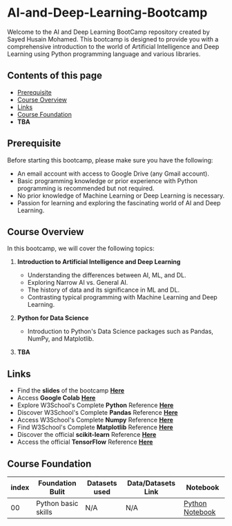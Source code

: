 # AI-and-Deep-Learning-Bootcamp
Welcome to the AI and Deep Learning BootCamp repository created by Sayed Husain Mohamed. This bootcamp is designed to provide you with a comprehensive introduction to the world of Artificial Intelligence and Deep Learning using Python programming language and various libraries.


## Contents of this page
- [Prerequisite](https://github.com/Sayed-Husain/AI-and-Deep-Learning-Bootcamp/tree/main#prerequisite)
- [Course Overview](https://github.com/Sayed-Husain/AI-and-Deep-Learning-Bootcamp#course-overview)
- [Links](https://github.com/Sayed-Husain/AI-and-Deep-Learning-Bootcamp/tree/main#links)
- [Course Foundation](https://github.com/Sayed-Husain/AI-and-Deep-Learning-Bootcamp/tree/main#course-foundation)
- **TBA**


## Prerequisite
Before starting this bootcamp, please make sure you have the following:

- An email account with access to Google Drive (any Gmail account).
- Basic programming knowledge or prior experience with Python programming is recommended but not required.
- No prior knowledge of Machine Learning or Deep Learning is necessary.
- Passion for learning and exploring the fascinating world of AI and Deep Learning.

## Course Overview
In this bootcamp, we will cover the following topics:

1. **Introduction to Artificial Intelligence and Deep Learning**
   - Understanding the differences between AI, ML, and DL.
   - Exploring Narrow AI vs. General AI.
   - The history of data and its significance in ML and DL.
   - Contrasting typical programming with Machine Learning and Deep Learning.

2. **Python for Data Science**
   - Introduction to Python's Data Science packages such as Pandas, NumPy, and Matplotlib.

3. **TBA**


## Links
* Find the **slides** of the bootcamp [**Here**](https://github.com/Sayed-Husain/AI-and-Deep-Learning-Bootcamp/blob/main/Slides.pdf)
* Access **Google Colab** [**Here**](https://colab.research.google.com/)
* Explore W3School's Complete **Python** Reference [**Here**](https://www.w3schools.com/python/default.asp)
* Discover W3School's Complete **Pandas** Reference [**Here**](https://www.w3schools.com/python/pandas/default.asp)
* Access W3School's Complete **Numpy** Reference [**Here**](https://www.w3schools.com/python/numpy/default.asp)
* Find W3School's Complete **Matplotlib** Reference [**Here**](https://www.w3schools.com/python/matplotlib_intro.asp)
* Discover the official **scikit-learn** Reference [**Here**](https://scikit-learn.org/stable/)
* Access the official **TensorFlow** Reference [**Here**](https://www.tensorflow.org/tutorials)

  
## Course Foundation

| index | Foundation Bulit | Datasets used | Data/Datasets Link | Notebook |
| ----- |  ----- |  ----- |  ----- |  ----- |
| 00 | Python basic skills | N/A | N/A | [Python Notebook](https://github.com/Sayed-Husain/AI-and-Deep-Learning-Bootcamp/blob/main/Notebooks/Python%20Basics.ipynb) |




   
